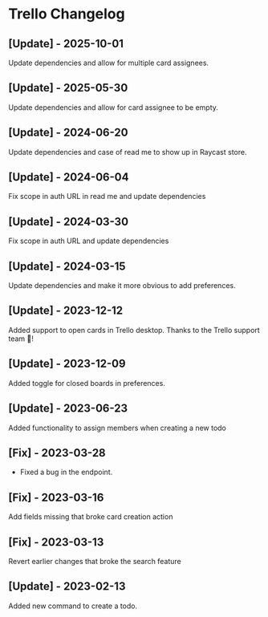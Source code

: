 # Trello Changelog

## [Update] - 2025-10-01

Update dependencies and allow for multiple card assignees.

## [Update] - 2025-05-30

Update dependencies and allow for card assignee to be empty.

## [Update] - 2024-06-20

Update dependencies and case of read me to show up in Raycast store.

## [Update] - 2024-06-04

Fix scope in auth URL in read me and update dependencies

## [Update] - 2024-03-30

Fix scope in auth URL and update dependencies

## [Update] - 2024-03-15

Update dependencies and make it more obvious to add preferences.

## [Update] - 2023-12-12

Added support to open cards in Trello desktop. Thanks to the Trello support team 🥳!

## [Update] - 2023-12-09

Added toggle for closed boards in preferences.

## [Update] - 2023-06-23

Added functionality to assign members when creating a new todo

## [Fix] - 2023-03-28

- Fixed a bug in the endpoint.

## [Fix] - 2023-03-16

Add fields missing that broke card creation action

## [Fix] - 2023-03-13

Revert earlier changes that broke the search feature

## [Update] - 2023-02-13

Added new command to create a todo.
